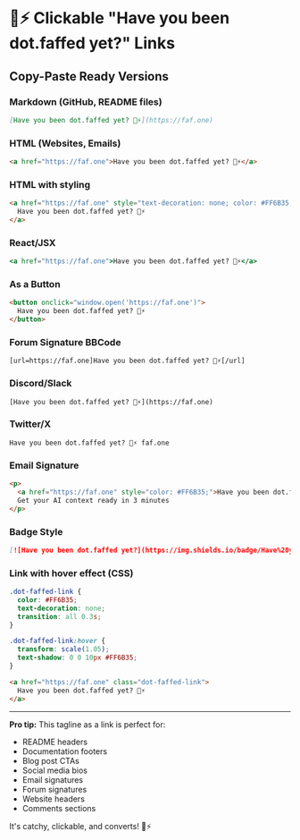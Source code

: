 # 🧡⚡️ Clickable "Have you been dot.faffed yet?" Links

## Copy-Paste Ready Versions

### Markdown (GitHub, README files)
```markdown
[Have you been dot.faffed yet? 🧡⚡️](https://faf.one)
```

### HTML (Websites, Emails)
```html
<a href="https://faf.one">Have you been dot.faffed yet? 🧡⚡️</a>
```

### HTML with styling
```html
<a href="https://faf.one" style="text-decoration: none; color: #FF6B35; font-weight: bold;">
  Have you been dot.faffed yet? 🧡⚡️
</a>
```

### React/JSX
```jsx
<a href="https://faf.one">Have you been dot.faffed yet? 🧡⚡️</a>
```

### As a Button
```html
<button onclick="window.open('https://faf.one')">
  Have you been dot.faffed yet? 🧡⚡️
</button>
```

### Forum Signature BBCode
```
[url=https://faf.one]Have you been dot.faffed yet? 🧡⚡️[/url]
```

### Discord/Slack
```
[Have you been dot.faffed yet? 🧡⚡️](https://faf.one)
```

### Twitter/X
```
Have you been dot.faffed yet? 🧡⚡️ faf.one
```

### Email Signature
```html
<p>
  <a href="https://faf.one" style="color: #FF6B35;">Have you been dot.faffed yet? 🧡⚡️</a><br>
  Get your AI context ready in 3 minutes
</p>
```

### Badge Style
```markdown
[![Have you been dot.faffed yet?](https://img.shields.io/badge/Have%20you%20been-dot.faffed%20yet%3F-FF6B35?style=for-the-badge)](https://faf.one)
```

### Link with hover effect (CSS)
```css
.dot-faffed-link {
  color: #FF6B35;
  text-decoration: none;
  transition: all 0.3s;
}

.dot-faffed-link:hover {
  transform: scale(1.05);
  text-shadow: 0 0 10px #FF6B35;
}
```

```html
<a href="https://faf.one" class="dot-faffed-link">
  Have you been dot.faffed yet? 🧡⚡️
</a>
```

---

**Pro tip:** This tagline as a link is perfect for:
- README headers
- Documentation footers
- Blog post CTAs
- Social media bios
- Email signatures
- Forum signatures
- Website headers
- Comments sections

It's catchy, clickable, and converts! 🧡⚡️